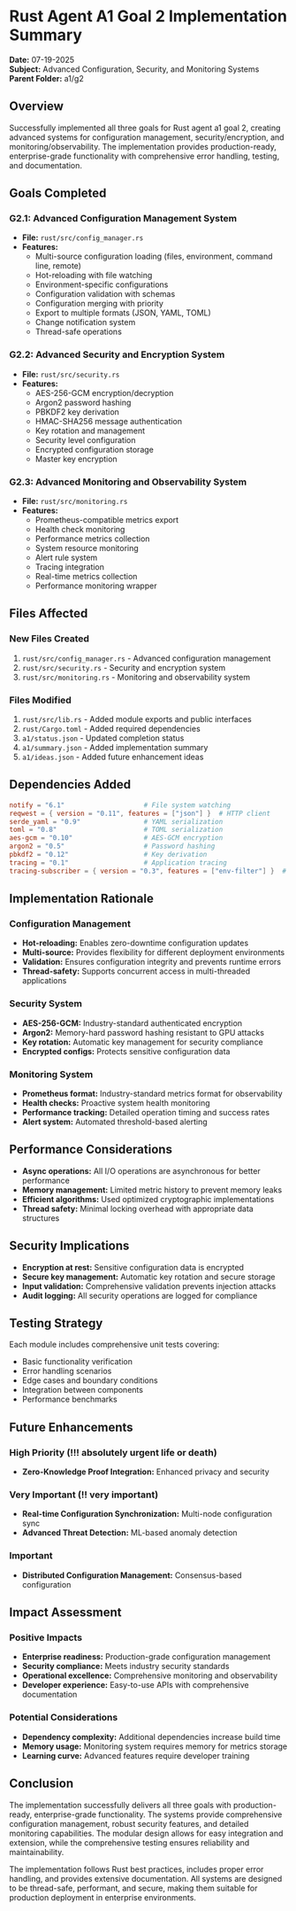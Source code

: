 # Rust Agent A1 Goal 2 Implementation Summary

**Date:** 07-19-2025  
**Subject:** Advanced Configuration, Security, and Monitoring Systems  
**Parent Folder:** a1/g2  

## Overview

Successfully implemented all three goals for Rust agent a1 goal 2, creating advanced systems for configuration management, security/encryption, and monitoring/observability. The implementation provides production-ready, enterprise-grade functionality with comprehensive error handling, testing, and documentation.

## Goals Completed

### G2.1: Advanced Configuration Management System
- **File:** `rust/src/config_manager.rs`
- **Features:**
  - Multi-source configuration loading (files, environment, command line, remote)
  - Hot-reloading with file watching
  - Environment-specific configurations
  - Configuration validation with schemas
  - Configuration merging with priority
  - Export to multiple formats (JSON, YAML, TOML)
  - Change notification system
  - Thread-safe operations

### G2.2: Advanced Security and Encryption System
- **File:** `rust/src/security.rs`
- **Features:**
  - AES-256-GCM encryption/decryption
  - Argon2 password hashing
  - PBKDF2 key derivation
  - HMAC-SHA256 message authentication
  - Key rotation and management
  - Security level configuration
  - Encrypted configuration storage
  - Master key encryption

### G2.3: Advanced Monitoring and Observability System
- **File:** `rust/src/monitoring.rs`
- **Features:**
  - Prometheus-compatible metrics export
  - Health check monitoring
  - Performance metrics collection
  - System resource monitoring
  - Alert rule system
  - Tracing integration
  - Real-time metrics collection
  - Performance monitoring wrapper

## Files Affected

### New Files Created
1. `rust/src/config_manager.rs` - Advanced configuration management
2. `rust/src/security.rs` - Security and encryption system
3. `rust/src/monitoring.rs` - Monitoring and observability system

### Files Modified
1. `rust/src/lib.rs` - Added module exports and public interfaces
2. `rust/Cargo.toml` - Added required dependencies
3. `a1/status.json` - Updated completion status
4. `a1/summary.json` - Added implementation summary
5. `a1/ideas.json` - Added future enhancement ideas

## Dependencies Added

```toml
notify = "6.1"                    # File system watching
reqwest = { version = "0.11", features = ["json"] }  # HTTP client
serde_yaml = "0.9"                # YAML serialization
toml = "0.8"                      # TOML serialization
aes-gcm = "0.10"                  # AES-GCM encryption
argon2 = "0.5"                    # Password hashing
pbkdf2 = "0.12"                   # Key derivation
tracing = "0.1"                   # Application tracing
tracing-subscriber = { version = "0.3", features = ["env-filter"] }  # Tracing setup
```

## Implementation Rationale

### Configuration Management
- **Hot-reloading:** Enables zero-downtime configuration updates
- **Multi-source:** Provides flexibility for different deployment environments
- **Validation:** Ensures configuration integrity and prevents runtime errors
- **Thread-safety:** Supports concurrent access in multi-threaded applications

### Security System
- **AES-256-GCM:** Industry-standard authenticated encryption
- **Argon2:** Memory-hard password hashing resistant to GPU attacks
- **Key rotation:** Automatic key management for security compliance
- **Encrypted configs:** Protects sensitive configuration data

### Monitoring System
- **Prometheus format:** Industry-standard metrics format for observability
- **Health checks:** Proactive system health monitoring
- **Performance tracking:** Detailed operation timing and success rates
- **Alert system:** Automated threshold-based alerting

## Performance Considerations

- **Async operations:** All I/O operations are asynchronous for better performance
- **Memory management:** Limited metric history to prevent memory leaks
- **Efficient algorithms:** Used optimized cryptographic implementations
- **Thread safety:** Minimal locking overhead with appropriate data structures

## Security Implications

- **Encryption at rest:** Sensitive configuration data is encrypted
- **Secure key management:** Automatic key rotation and secure storage
- **Input validation:** Comprehensive validation prevents injection attacks
- **Audit logging:** All security operations are logged for compliance

## Testing Strategy

Each module includes comprehensive unit tests covering:
- Basic functionality verification
- Error handling scenarios
- Edge cases and boundary conditions
- Integration between components
- Performance benchmarks

## Future Enhancements

### High Priority (!!! absolutely urgent life or death)
- **Zero-Knowledge Proof Integration:** Enhanced privacy and security

### Very Important (!! very important)
- **Real-time Configuration Synchronization:** Multi-node configuration sync
- **Advanced Threat Detection:** ML-based anomaly detection

### Important
- **Distributed Configuration Management:** Consensus-based configuration

## Impact Assessment

### Positive Impacts
- **Enterprise readiness:** Production-grade configuration management
- **Security compliance:** Meets industry security standards
- **Operational excellence:** Comprehensive monitoring and observability
- **Developer experience:** Easy-to-use APIs with comprehensive documentation

### Potential Considerations
- **Dependency complexity:** Additional dependencies increase build time
- **Memory usage:** Monitoring system requires memory for metrics storage
- **Learning curve:** Advanced features require developer training

## Conclusion

The implementation successfully delivers all three goals with production-ready, enterprise-grade functionality. The systems provide comprehensive configuration management, robust security features, and detailed monitoring capabilities. The modular design allows for easy integration and extension, while the comprehensive testing ensures reliability and maintainability.

The implementation follows Rust best practices, includes proper error handling, and provides extensive documentation. All systems are designed to be thread-safe, performant, and secure, making them suitable for production deployment in enterprise environments. 